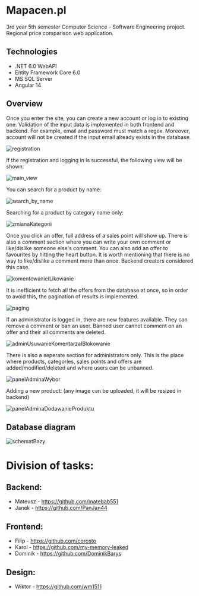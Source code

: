 # Mapacen.pl
3rd year 5th semester Computer Science - Software Engineering project.
Regional price comparison web application.

## Technologies
* .NET 6.0 WebAPI
* Entity Framework Core 6.0
* MS SQL Server
* Angular 14

## Overview
Once you enter the site, you can create a new account or log in to existing one.
Validation of the input data is implemented in both frontend and backend. For example, email and password must match a regex. Moreover, account will not be created if the input email already exists in the database.

![registration](https://user-images.githubusercontent.com/30570850/221932960-4dd1ead7-effb-4858-beb1-d595582f8b52.png)

If the registration and logging in is successful, the following view will be shown:

![main_view](https://user-images.githubusercontent.com/30570850/221933090-140c4aa9-e2e3-4e4d-97b6-48b31d7e0746.png)

You can search for a product by name:

![search_by_name](https://user-images.githubusercontent.com/30570850/221933174-b6b91998-2d9b-4768-9c02-7aedd3b47035.png)

Searching for a product by category name only:

![zmianaKategorii](https://user-images.githubusercontent.com/30570850/221933251-2ea3ffc2-47ad-46e9-8b2f-046016eacc98.png)

Once you click an offer, full address of a sales point will show up. There is also a comment section where you can write your own comment or like/dislike someone else's comment. You can also add an offer to favourites by hitting the heart button. It is worth mentioning that there is no way to like/dislike a comment more than once. Backend creators considered this case.

![komentowanieILikowanie](https://user-images.githubusercontent.com/30570850/221933330-4b40b7e7-f6e9-4c25-9d01-9989ed76dbdc.png)

It is inefficient to fetch all the offers from the database at once, so in order to avoid this, the pagination of results is implemented.

![paging](https://user-images.githubusercontent.com/30570850/221932747-d32dcc57-3967-4b82-a539-c00e6b073c3e.png)

If an administrator is logged in, there are new features available. They can remove a comment or ban an user. Banned user cannot comment on an offer and their all comments are deleted.

![adminUsuwanieKomentarzaIBlokowanie](https://user-images.githubusercontent.com/30570850/221933450-7fb679d2-f4f9-4b73-b71d-cc6cfaa64a07.png)

There is also a seperate section for administrators only. This is the place where products, categories, sales points and offers are added/modified/deleted and where users can be unbanned.

![panelAdminaWybor](https://user-images.githubusercontent.com/30570850/221933502-62c90295-0ba5-4589-9e7a-078fc5a7a663.png)

Adding a new product: (any image can be uploaded, it will be resized in backend)

![panelAdminaDodawanieProduktu](https://user-images.githubusercontent.com/30570850/221933570-b4f85c32-9e97-4bc3-9380-298a06684be8.png)

## Database diagram

![schematBazy](https://user-images.githubusercontent.com/30570850/221933604-27f41aa2-b6a4-425b-8f23-b7d698b30ad1.png)

# Division of tasks:

## Backend:
- Mateusz - https://github.com/matebab551
- Janek - https://github.com/PanJan44

## Frontend:
- Filip - https://github.com/corosto
- Karol - https://github.com/my-memory-leaked
- Dominik - https://github.com/DominikBarys

## Design:
- Wiktor - https://github.com/wm1511
